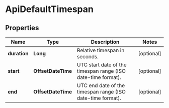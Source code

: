 

# ApiDefaultTimespan


## Properties

| Name | Type | Description | Notes |
|------------ | ------------- | ------------- | -------------|
|**duration** | **Long** | Relative timespan in seconds. |  [optional] |
|**start** | **OffsetDateTime** | UTC start date of the timespan range (ISO date-time format). |  [optional] |
|**end** | **OffsetDateTime** | UTC end date of the timespan range (ISO date-time format). |  [optional] |



